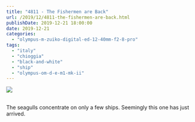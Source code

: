 ```yaml
---
title: "4811 - The Fishermen are Back"
url: /2019/12/4811-the-fishermen-are-back.html
publishDate: 2019-12-21 18:00:00
date: 2019-12-21
categories: 
  - "olympus-m-zuiko-digital-ed-12-40mm-f2-8-pro"
tags: 
  - "italy"
  - "chioggia"
  - "black-and-white"
  - "ship"
  - "olympus-om-d-e-m1-mk-ii"
---
```

<div class="container">
<div class="center"><a target="_blank" href="https://d25zfm9zpd7gm5.cloudfront.net/1200x1200/2018/20180510_182117_lr.jpg"><img class="webfeedsFeaturedVisual" src="https://d25zfm9zpd7gm5.cloudfront.net/0600x0600/2018/20180510_182117_lr.jpg" /></a></div>
</div>
<br />

The seagulls concentrate on only a few ships. Seemingly this one has
just arrived.